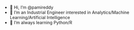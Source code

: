 - 👋 Hi, I’m @pamireddy
- 👀 I’m an Industrial Engineer interested in Analytics/Machine Learning/Artificial Intelligence
- 🌱 I’m always learning Python/R



